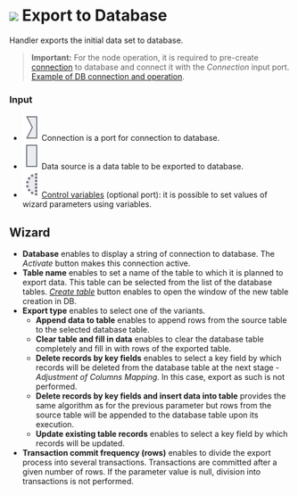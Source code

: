 # ![ ](../../images/icons/data-sources/db-database-export_default.svg) Export to Database

Handler exports the initial data set to database.

> **Important:** For the node operation, it is required to pre-create [connection](../connections/README.md) to database and connect it with the *Connection* input port. [Example of DB connection and operation](../../quick-start/database.md).

### Input

* ![ ](../../images/icons/app/node/ports/inputs/link_inactive.svg) Connection is a port for connection to database.
* ![ ](../../images/icons/app/node/ports/inputs/table_inactive.svg) Data source is a data table to be exported to database.
* ![ ](../../images/icons/app/node/ports/inputs-optional/variable_inactive.svg) [Control variables](../../scenario/variables/control-variables.md) (optional port): it is possible to set values of wizard parameters using variables.

## Wizard

* **Database** enables to display a string of connection to database. The *Activate* button makes this connection active.
* **Table name** enables to set a name of the table to which it is planned to export data. This table can be selected from the list of the database tables. [*Create table*](./database/new-table-design.md) button enables to open the window of the new table creation in DB.
* **Export type** enables to select one of the variants.
   * **Append data to table** enables to append rows from the source table to the selected database table.
   * **Clear table and fill in data** enables to clear the database table completely and fill in with rows of the exported table.
   * **Delete records by key fields** enables to select a key field by which records will be deleted from the database table at the next stage - *Adjustment of Columns Mapping*. In this case, export as such is not performed.
   * **Delete records by key fields and insert data into table** provides the same algorithm as for the previous parameter but rows from the source table will be appended to the database table upon its execution.
   * **Update existing table records** enables to select a key field by which records will be updated.
* **Transaction commit frequency (rows)** enables to divide the export process into several transactions. Transactions are committed after a given number of rows. If the parameter value is null, division into transactions is not performed.
